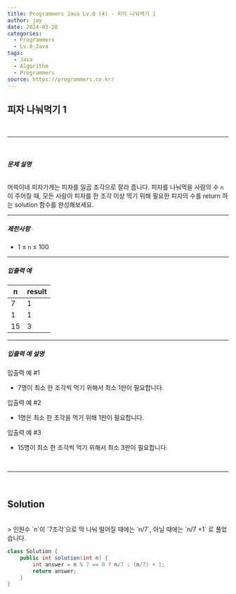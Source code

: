 ```yaml
---
title: Programmers Java Lv.0 (4) - 피자 나눠먹기 1
author: jay
date: 2024-03-28
categories:
  - Programmers
  - Lv.0_Java
tags:
  - Java
  - Algorithm
  - Programmers
source: https://programmers.co.kr/
---
```

## **피자 나눠먹기 1**

<br />

---

<br/>

###### **문제 설명**

머쓱이네 피자가게는 피자를 일곱 조각으로 잘라 줍니다. 피자를 나눠먹을 사람의 수 `n`이 주어질 때, 모든 사람이 피자를 한 조각 이상 먹기 위해 필요한 피자의 수를 return 하는 solution 함수를 완성해보세요.

---

##### **제한사항**

- 1 ≤ `n` ≤ 100

---

##### **입출력 예**

|n|result|
|---|---|
|7|1|
|1|1|
|15|3|

---

##### **입출력 예 설명**

입출력 예 #1

- 7명이 최소 한 조각씩 먹기 위해서 최소 1판이 필요합니다.

입출력 예 #2

- 1명은 최소 한 조각을 먹기 위해 1판이 필요합니다.

입출력 예 #3

- 15명이 최소 한 조각씩 먹기 위해서 최소 3판이 필요합니다.



<br />

---

<br/>

## **Solution**
<br/>
> 인원수 `n`이 `7조각`으로 딱 나눠 떨어질 때에는 `n/7`, 아닐 때에는 `n/7 +1` 로 풀었습니다. 

```java
class Solution {
    public int solution(int n) {
        int answer = n % 7 == 0 ? n/7 : (n/7) + 1;
        return answer;
    }
}
```